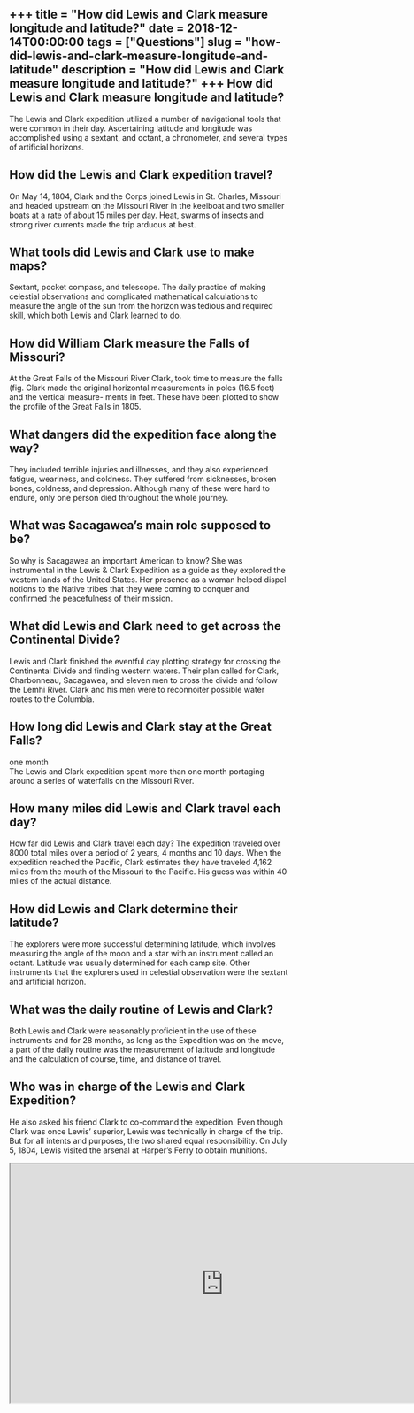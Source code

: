 +++
title = "How did Lewis and Clark measure longitude and latitude?"
date = 2018-12-14T00:00:00
tags = ["Questions"]
slug = "how-did-lewis-and-clark-measure-longitude-and-latitude"
description = "How did Lewis and Clark measure longitude and latitude?"
+++
How did Lewis and Clark measure longitude and latitude?
-------------------------------------------------------

The Lewis and Clark expedition utilized a number of navigational tools that were common in their day. Ascertaining latitude and longitude was accomplished using a sextant, and octant, a chronometer, and several types of artificial horizons.

How did the Lewis and Clark expedition travel?
----------------------------------------------

On May 14, 1804, Clark and the Corps joined Lewis in St. Charles, Missouri and headed upstream on the Missouri River in the keelboat and two smaller boats at a rate of about 15 miles per day. Heat, swarms of insects and strong river currents made the trip arduous at best.

What tools did Lewis and Clark use to make maps?
------------------------------------------------

Sextant, pocket compass, and telescope. The daily practice of making celestial observations and complicated mathematical calculations to measure the angle of the sun from the horizon was tedious and required skill, which both Lewis and Clark learned to do.

How did William Clark measure the Falls of Missouri?
----------------------------------------------------

At the Great Falls of the Missouri River Clark, took time to measure the falls (fig. Clark made the original horizontal measurements in poles (16.5 feet) and the vertical measure- ments in feet. These have been plotted to show the profile of the Great Falls in 1805.

What dangers did the expedition face along the way?
---------------------------------------------------

They included terrible injuries and illnesses, and they also experienced fatigue, weariness, and coldness. They suffered from sicknesses, broken bones, coldness, and depression. Although many of these were hard to endure, only one person died throughout the whole journey.

What was Sacagawea’s main role supposed to be?
----------------------------------------------

So why is Sacagawea an important American to know? She was instrumental in the Lewis &amp; Clark Expedition as a guide as they explored the western lands of the United States. Her presence as a woman helped dispel notions to the Native tribes that they were coming to conquer and confirmed the peacefulness of their mission.

What did Lewis and Clark need to get across the Continental Divide?
-------------------------------------------------------------------

Lewis and Clark finished the eventful day plotting strategy for crossing the Continental Divide and finding western waters. Their plan called for Clark, Charbonneau, Sacagawea, and eleven men to cross the divide and follow the Lemhi River. Clark and his men were to reconnoiter possible water routes to the Columbia.

How long did Lewis and Clark stay at the Great Falls?
-----------------------------------------------------

one month  
The Lewis and Clark expedition spent more than one month portaging around a series of waterfalls on the Missouri River.

How many miles did Lewis and Clark travel each day?
---------------------------------------------------

How far did Lewis and Clark travel each day? The expedition traveled over 8000 total miles over a period of 2 years, 4 months and 10 days. When the expedition reached the Pacific, Clark estimates they have traveled 4,162 miles from the mouth of the Missouri to the Pacific. His guess was within 40 miles of the actual distance.

How did Lewis and Clark determine their latitude?
-------------------------------------------------

The explorers were more successful determining latitude, which involves measuring the angle of the moon and a star with an instrument called an octant. Latitude was usually determined for each camp site. Other instruments that the explorers used in celestial observation were the sextant and artificial horizon.

What was the daily routine of Lewis and Clark?
----------------------------------------------

Both Lewis and Clark were reasonably proficient in the use of these instruments and for 28 months, as long as the Expedition was on the move, a part of the daily routine was the measurement of latitude and longitude and the calculation of course, time, and distance of travel.

Who was in charge of the Lewis and Clark Expedition?
----------------------------------------------------

He also asked his friend Clark to co-command the expedition. Even though Clark was once Lewis’ superior, Lewis was technically in charge of the trip. But for all intents and purposes, the two shared equal responsibility. On July 5, 1804, Lewis visited the arsenal at Harper’s Ferry to obtain munitions.

<iframe allow="accelerometer; autoplay; clipboard-write; encrypted-media; gyroscope; picture-in-picture" allowfullscreen="" class="__youtube_prefs__  epyt-is-override  no-lazyload" data-no-lazy="1" data-origheight="433" data-origwidth="770" data-skipgform_ajax_framebjll="" height="433" id="_ytid_90722" loading="lazy" src="https://www.youtube.com/embed/NVkHfn6-Zl4?enablejsapi=1&autoplay=0&cc_load_policy=0&cc_lang_pref=&iv_load_policy=1&loop=0&modestbranding=0&rel=1&fs=1&playsinline=0&autohide=2&theme=dark&color=red&controls=1&" title="YouTube player" width="770"></iframe>
